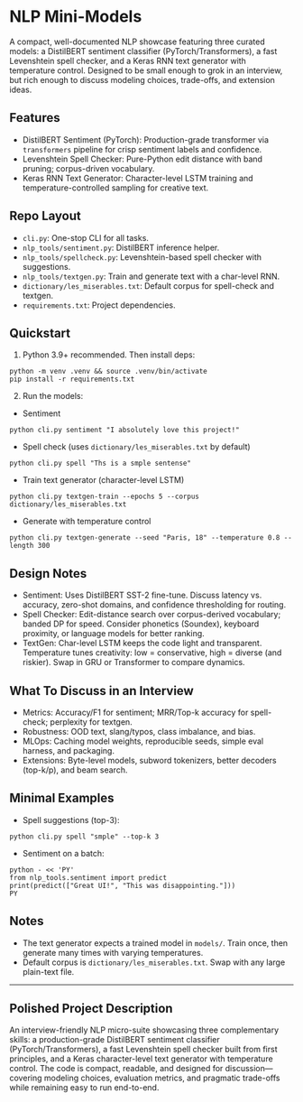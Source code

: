 # NLP Mini-Models 

A compact, well-documented NLP showcase featuring three curated models: a DistilBERT sentiment classifier (PyTorch/Transformers), a fast Levenshtein spell checker, and a Keras RNN text generator with temperature control. Designed to be small enough to grok in an interview, but rich enough to discuss modeling choices, trade-offs, and extension ideas.

## Features
- DistilBERT Sentiment (PyTorch): Production-grade transformer via `transformers` pipeline for crisp sentiment labels and confidence.
- Levenshtein Spell Checker: Pure-Python edit distance with band pruning; corpus-driven vocabulary.
- Keras RNN Text Generator: Character-level LSTM training and temperature-controlled sampling for creative text.

## Repo Layout
- `cli.py`: One-stop CLI for all tasks.
- `nlp_tools/sentiment.py`: DistilBERT inference helper.
- `nlp_tools/spellcheck.py`: Levenshtein-based spell checker with suggestions.
- `nlp_tools/textgen.py`: Train and generate text with a char-level RNN.
- `dictionary/les_miserables.txt`: Default corpus for spell-check and textgen.
- `requirements.txt`: Project dependencies.

## Quickstart
1) Python 3.9+ recommended. Then install deps:
```
python -m venv .venv && source .venv/bin/activate
pip install -r requirements.txt
```

2) Run the models:
- Sentiment
```
python cli.py sentiment "I absolutely love this project!"
```
- Spell check (uses `dictionary/les_miserables.txt` by default)
```
python cli.py spell "Ths is a smple sentense"
```
- Train text generator (character-level LSTM)
```
python cli.py textgen-train --epochs 5 --corpus dictionary/les_miserables.txt
```
- Generate with temperature control
```
python cli.py textgen-generate --seed "Paris, 18" --temperature 0.8 --length 300
```

## Design Notes
- Sentiment: Uses DistilBERT SST-2 fine-tune. Discuss latency vs. accuracy, zero-shot domains, and confidence thresholding for routing.
- Spell Checker: Edit-distance search over corpus-derived vocabulary; banded DP for speed. Consider phonetics (Soundex), keyboard proximity, or language models for better ranking.
- TextGen: Char-level LSTM keeps the code light and transparent. Temperature tunes creativity: low = conservative, high = diverse (and riskier). Swap in GRU or Transformer to compare dynamics.

## What To Discuss in an Interview
- Metrics: Accuracy/F1 for sentiment; MRR/Top-k accuracy for spell-check; perplexity for textgen.
- Robustness: OOD text, slang/typos, class imbalance, and bias.
- MLOps: Caching model weights, reproducible seeds, simple eval harness, and packaging.
- Extensions: Byte-level models, subword tokenizers, better decoders (top-k/p), and beam search.

## Minimal Examples
- Spell suggestions (top-3):
```
python cli.py spell "smple" --top-k 3
```
- Sentiment on a batch:
```
python - << 'PY'
from nlp_tools.sentiment import predict
print(predict(["Great UI!", "This was disappointing."]))
PY
```

## Notes
- The text generator expects a trained model in `models/`. Train once, then generate many times with varying temperatures.
- Default corpus is `dictionary/les_miserables.txt`. Swap with any large plain-text file.

---

## Polished Project Description
An interview-friendly NLP micro-suite showcasing three complementary skills: a production-grade DistilBERT sentiment classifier (PyTorch/Transformers), a fast Levenshtein spell checker built from first principles, and a Keras character-level text generator with temperature control. The code is compact, readable, and designed for discussion—covering modeling choices, evaluation metrics, and pragmatic trade-offs while remaining easy to run end-to-end.

